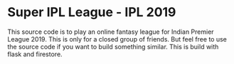# Super IPL League - IPL 2019

This source code is to play an online fantasy league for Indian Premier League 2019.
This is only for a closed group of friends. 
But feel free to use the source code if you want to build something similar.
This is build with flask and firestore.


